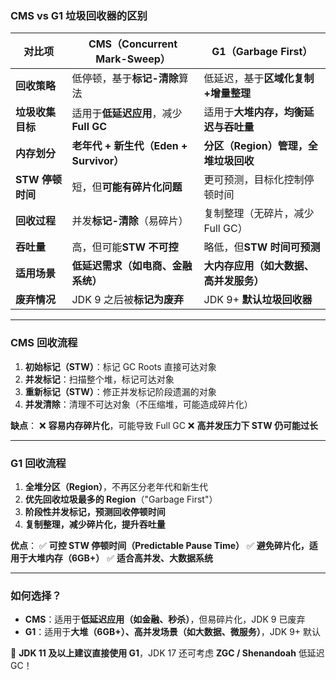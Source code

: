 ### **CMS vs G1 垃圾回收器的区别**

| **对比项**       | **CMS（Concurrent Mark-Sweep）**       | **G1（Garbage First）**                |
| ---------------- | -------------------------------------- | -------------------------------------- |
| **回收策略**     | 低停顿，基于**标记-清除**算法          | 低延迟，基于**区域化复制+增量整理**    |
| **垃圾收集目标** | 适用于**低延迟应用**，减少**Full GC**  | 适用于**大堆内存，均衡延迟与吞吐量**   |
| **内存划分**     | **老年代 + 新生代（Eden + Survivor）** | **分区（Region）管理，全堆垃圾回收**   |
| **STW 停顿时间** | 短，但**可能有碎片化问题**             | 更可预测，目标化控制停顿时间           |
| **回收过程**     | 并发**标记-清除**（易碎片）            | 复制整理（无碎片，减少 Full GC）       |
| **吞吐量**       | 高，但可能**STW 不可控**               | 略低，但**STW 时间可预测**             |
| **适用场景**     | **低延迟需求（如电商、金融系统）**     | **大内存应用（如大数据、高并发服务）** |
| **废弃情况**     | JDK 9 之后被**标记为废弃**             | JDK 9+ **默认垃圾回收器**              |

------

### **CMS 回收流程**

1. **初始标记（STW）**：标记 GC Roots 直接可达对象
2. **并发标记**：扫描整个堆，标记可达对象
3. **重新标记（STW）**：修正并发标记阶段遗漏的对象
4. **并发清除**：清理不可达对象（不压缩堆，可能造成碎片化）

**缺点**：
 ❌ **容易内存碎片化**，可能导致 Full GC
 ❌ **高并发压力下 STW 仍可能过长**

------

### **G1 回收流程**

1. **全堆分区（Region）**，不再区分老年代和新生代
2. **优先回收垃圾最多的 Region**（"Garbage First"）
3. **阶段性并发标记，预测回收停顿时间**
4. **复制整理，减少碎片化，提升吞吐量**

**优点**：
 ✅ **可控 STW 停顿时间（Predictable Pause Time）**
 ✅ **避免碎片化，适用于大堆内存（6GB+）**
 ✅ **适合高并发、大数据系统**

------

### **如何选择？**

- **CMS**：适用于**低延迟应用（如金融、秒杀）**，但易碎片化，JDK 9 已废弃
- **G1**：适用于**大堆（6GB+）、高并发场景（如大数据、微服务）**，JDK 9+ 默认

🚀 **JDK 11 及以上建议直接使用 G1**，JDK 17 还可考虑 **ZGC / Shenandoah** 低延迟 GC！